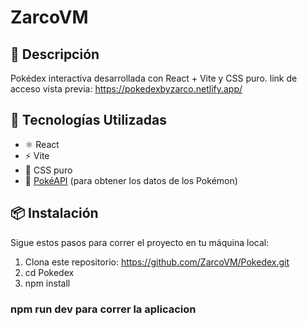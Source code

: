 # ZarcoVM

## 🧩 Descripción

Pokédex interactiva desarrollada con React + Vite y CSS puro.
link de acceso vista previa: https://pokedexbyzarco.netlify.app/
## 🚀 Tecnologías Utilizadas

- ⚛️ React
- ⚡ Vite
- 🎨 CSS puro
- 🔗 [PokéAPI](https://pokeapi.co/) (para obtener los datos de los Pokémon)

## 📦 Instalación

Sigue estos pasos para correr el proyecto en tu máquina local:

1. Clona este repositorio: https://github.com/ZarcoVM/Pokedex.git
2. cd Pokedex
3. npm install

### npm run dev para correr la aplicacion
